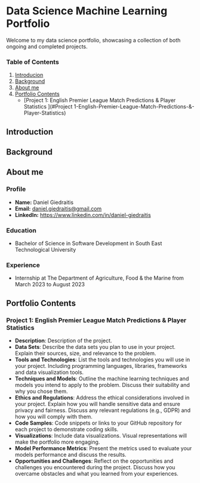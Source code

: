 # Data Science Machine Learning Portfolio

Welcome to my data science portfolio, showcasing a collection of both ongoing and completed projects.

### Table of Contents

1. [Introducion](#Introducion)
2. [Background](#Background)
3. [About me](#About-Me)
4. [Portfolio Contents](#Portfolio-Contents)
   - [Project 1: English Premier League Match Predictions & Player Statistics ](#Project 1-English-Premier-League-Match-Predictions-&-Player-Statistics)

## Introduction

## Background

## About me
   ### Profile
   - **Name:** Daniel Giedraitis
   - **Email:** daniel.giedraitis@gmail.com
   - **LinkedIn:** https://www.linkedin.com/in/daniel-giedraitis

   ### Education
   - Bachelor of Science in Software Development in South East Technological University
      
   ### Experience
   - Internship at The Department of Agriculture, Food & the Marine from March 2023 to August 2023

## Portfolio Contents

### Project 1: English Premier League Match Predictions & Player Statistics 

- **Description**: Description of the project.
- **Data Sets**: Describe the data sets you plan to use in your project. Explain their sources, size, and relevance to the problem.
- **Tools and Technologies**: List the tools and technologies you will use in your project. Including programming languages, libraries, frameworks and data visualization tools.
- **Techniques and Models**: Outline the machine learning techniques and models you intend to apply to the problem. Discuss their suitability and why you chose them.
- **Ethics and Regulations**: Address the ethical considerations involved in your project. Explain how you will handle sensitive data and ensure privacy and fairness. Discuss any relevant regulations (e.g., GDPR) and how you will comply with them.
- **Code Samples**: Code snippets or links to your GitHub repository for each project to demonstrate coding skills.
- **Visualizations**: Include data visualizations. Visual representations will make the portfolio more engaging.
- **Model Performance Metrics**: Present the metrics used to evaluate your models performance and discuss the results.
- **Opportunities and Challenges**: Reflect on the opportunities and challenges you encountered during the project. Discuss how you overcame obstacles and what you learned from your experiences.



 

